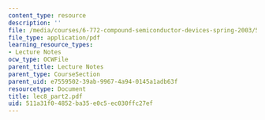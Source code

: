 ```yaml
---
content_type: resource
description: ''
file: /media/courses/6-772-compound-semiconductor-devices-spring-2003/511a31f04852ba35e0c5ec030ffc27ef_lec8_part2.pdf
file_type: application/pdf
learning_resource_types:
- Lecture Notes
ocw_type: OCWFile
parent_title: Lecture Notes
parent_type: CourseSection
parent_uid: e7559502-39ab-9967-4a94-0145a1adb63f
resourcetype: Document
title: lec8_part2.pdf
uid: 511a31f0-4852-ba35-e0c5-ec030ffc27ef
---
```

